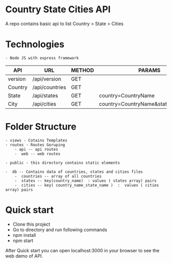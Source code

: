 # Country State Cities API
 A repo contains basic api to list Country > State > Cities


# Technologies
	- Node JS with express framework

| API | URL | METHOD | PARAMS |
| ------ | ------ | ------ | ------ |
| version | /api/version | GET |  |
| Country | /api/countries | GET |  |
| State | /api/states | GET | country=CountryName |
| City | /api/cities | GET | country=CountryName&state=StateName |


# Folder Structure
	- views - Cotains Templates
	- routes - Routes Goruping
		- api -- api routes
		-  web -- web routes

	- public - this directory contains static elements

	-  db -- Contains data of countries, states and cities files
		-  countries -- array of all countries
		-  states -- key(country_name)  : values ( states array) pairs
		-  cities -- key( country_name_state_name )  :  values ( cities array) pairs

# Quick start
 - Clone this project
 - Go to directory and run following commands
 - npm install
 - npm start

After Quick start you can open localhost:3000 in your browser to see the web demo of API.